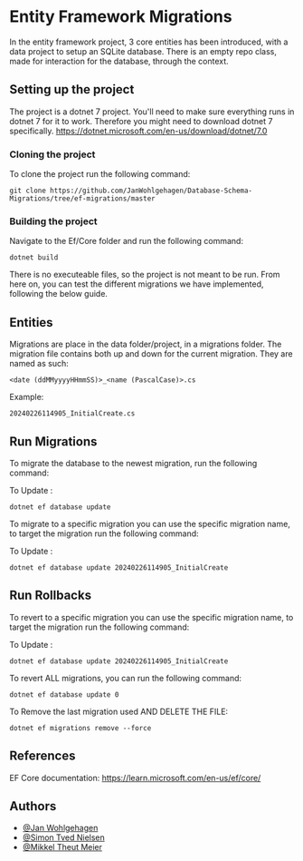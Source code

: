 
# Entity Framework Migrations

In the entity framework project, 3 core entities has been introduced, with a data project to setup an SQLite database. There is an empty repo class, made for interaction for the database, through the context.

## Setting up the project

The project is a dotnet 7 project. You'll need to make sure everything runs in dotnet 7 for it to work. Therefore you might need to download dotnet 7 specifically. https://dotnet.microsoft.com/en-us/download/dotnet/7.0

### Cloning the project

To clone the project run the following command:
```
git clone https://github.com/JanWohlgehagen/Database-Schema-Migrations/tree/ef-migrations/master
```
### Building the project
Navigate to the Ef/Core folder and run the following command:
```
dotnet build 
```

There is no executeable files, so the project is not meant to be run. From here on, you can test the different migrations we have implemented, following the below guide.

## Entities
Migrations are place in the data folder/project, in a migrations folder. The migration file contains both up and down for the current migration. They are named as such:
```
<date (ddMMyyyyHHmmSS)>_<name (PascalCase)>.cs
```
Example:

```
20240226114905_InitialCreate.cs
```

## Run Migrations
To migrate the database to the newest migration, run the following command: 

To Update : 
```
dotnet ef database update
```

To migrate to a specific migration you can use the specific migration name, to target the migration run the following command:

To Update : 
```
dotnet ef database update 20240226114905_InitialCreate
```

## Run Rollbacks

To revert to a specific migration you can use the specific migration name, to target the migration run the following command:

To Update : 
```
dotnet ef database update 20240226114905_InitialCreate
```

To revert ALL migrations, you can run the following command: 
```
dotnet ef database update 0
```

To Remove the last migration used AND DELETE THE FILE: 
```
dotnet ef migrations remove --force
```

## References
EF Core documentation: https://learn.microsoft.com/en-us/ef/core/


## Authors

- [@Jan Wohlgehagen](https://github.com/JanWohlgehagen)
- [@Simon Tved Nielsen](https://github.com/tadiaki)
- [@Mikkel Theut Meier](https://github.com/theut94)


